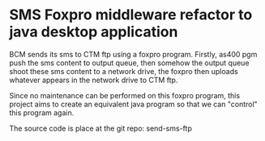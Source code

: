 # SMS Foxpro middleware refactor to java desktop application

BCM sends its sms to CTM ftp using a foxpro program. Firstly, as400 pgm push the sms content to output queue, then somehow the output queue shoot these sms content to a network drive, the foxpro then uploads whatever appears in the network drive to CTM ftp.

Since no maintenance can be performed on this foxpro program, this project aims to create an equivalent java program so that we can "control" this program again. 

The source code is place at the git repo: send-sms-ftp
